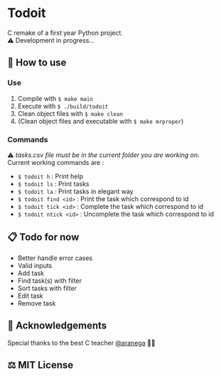 # Todoit

C remake of a first year Python project.  
⚠️ Development in progress...

## 📒 How to use

### Use

1. Compile with `$ make main`
2. Execute with `$ ./build/todoit`
3. Clean object files with `$ make clean`
4. (Clean object files and executable with `$ make mrproper`)

### Commands

⚠️ *tasks.csv file must be in the current folder you are working on.*  
Current working commands are :  

* `$ todoit h`          : Print help
* `$ todoit ls`         : Print tasks
* `$ todoit la`         : Print tasks in elegant way
* `$ todoit find <id>`  : Print the task which correspond to id
* `$ todoit tick <id>`  : Complete the task which correspond to id
* `$ todoit ntick <id>` : Uncomplete the task which correspond to id

## 📋 Todo for now

* Better handle error cases
* Valid inputs
* Add task
* Find task(s) with filter
* Sort tasks with filter
* Edit task
* Remove task

## 🙏 Acknowledgements

Special thanks to the best C teacher [@aranega](https://github.com/aranega) 🧞‍♂️

## ⚖️ MIT License
